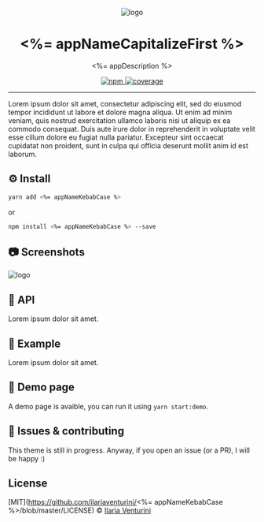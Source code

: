 <div align="center" style="text-align: center;">

![logo](./assets/logo.png)

  <h1><%= appNameCapitalizeFirst %></h1>

<%= appDescription %>

</div>

<p align="center">
  <!-- npm version -->
  <a href="https://www.npmjs.com/package/<%= appNameKebabCase %>">
    <img alt="npm"
      src="https://img.shields.io/npm/v/<%= appNameKebabCase %>">
  </a>

  <!-- code coverage -->
  <a href="https://codecov.io/gh/ilariaventurini/<%= appNameKebabCase %>">
    <img alt="coverage"
      src="https://codecov.io/gh/ilariaventurini/<%= appNameKebabCase %>/branch/master/graph/badge.svg?token=Z1RP613QQC&style=flat-square">
  </a>
</p>

---

Lorem ipsum dolor sit amet, consectetur adipiscing elit, sed do eiusmod tempor incididunt ut labore et dolore magna aliqua. Ut enim ad minim veniam, quis nostrud exercitation ullamco laboris nisi ut aliquip ex ea commodo consequat. Duis aute irure dolor in reprehenderit in voluptate velit esse cillum dolore eu fugiat nulla pariatur. Excepteur sint occaecat cupidatat non proident, sunt in culpa qui officia deserunt mollit anim id est laborum.

## ⚙️ Install

```bash
yarn add <%= appNameKebabCase %>
```

or

```bash
npm install <%= appNameKebabCase %> --save
```

## 📷 Screenshots

![logo](./assets/logo.png)

## 🐝 API

Lorem ipsum dolor sit amet.

## 🥕 Example

Lorem ipsum dolor sit amet.

## 🙈 Demo page

A demo page is avaible, you can run it using `yarn start:demo`.

## 🐛 Issues & contributing

This theme is still in progress. Anyway, if you open an issue (or a PR), I will be happy :)

## License

[MIT](https://github.com/ilariaventurini/<%= appNameKebabCase %>/blob/master/LICENSE) © [Ilaria
Venturini](https://github.com/ilariaventurini)

<!--
TODO:
- [ ]
-->
